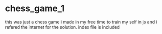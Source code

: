 # chess_game_1
this was just a chess game i made in my free time to train my self in js and i refered the internet for the solution. index file is included
